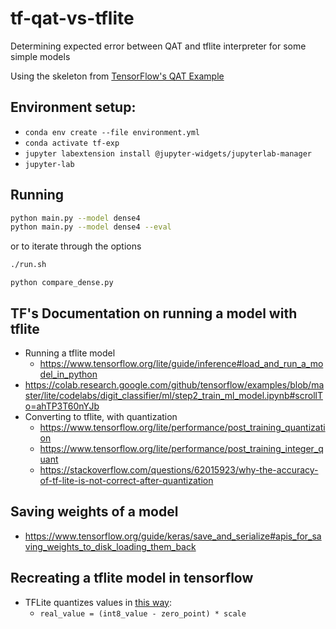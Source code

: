 # tf-qat-vs-tflite
Determining expected error between QAT and tflite interpreter for some simple models

Using the skeleton from [TensorFlow's QAT Example](https://www.tensorflow.org/model_optimization/guide/quantization/training_example)

## Environment setup:
- `conda env create --file environment.yml`
- `conda activate tf-exp`
- `jupyter labextension install @jupyter-widgets/jupyterlab-manager`
- `jupyter-lab`

## Running

```bash
python main.py --model dense4
python main.py --model dense4 --eval
```

or to iterate through the options

```bash
./run.sh
```

```
python compare_dense.py
```

## TF's Documentation on running a model with tflite
- Running a tflite model
    - https://www.tensorflow.org/lite/guide/inference#load_and_run_a_model_in_python
- https://colab.research.google.com/github/tensorflow/examples/blob/master/lite/codelabs/digit_classifier/ml/step2_train_ml_model.ipynb#scrollTo=ahTP3T60nYJb
- Converting to tflite, with quantization
    - https://www.tensorflow.org/lite/performance/post_training_quantization
    - https://www.tensorflow.org/lite/performance/post_training_integer_quant
    - https://stackoverflow.com/questions/62015923/why-the-accuracy-of-tf-lite-is-not-correct-after-quantization

## Saving weights of a model
- https://www.tensorflow.org/guide/keras/save_and_serialize#apis_for_saving_weights_to_disk_loading_them_back

## Recreating a tflite model in tensorflow
- TFLite quantizes values in [this way](https://www.tensorflow.org/lite/performance/quantization_spec#specification_summary):
    - `real_value = (int8_value - zero_point) * scale`
